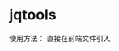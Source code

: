 # jqtools


使用方法：
直接在前端文件引入
  <script type="text/javascript" src=" https://raw.githubusercontent.com/Cevenquan/jqtools/master/logincheck-tools.js">
  
  </script>